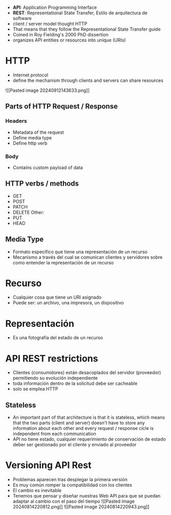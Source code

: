 + **API**: Application Programming Interface
+ **REST**: Representational State Transfer, Estilo de arquitectura de software
+ client / server model thought HTTP 
+ That means that they follow the Representational State Transfer guide
+ Coined in Roy Fielding's 2000 PhD dissertion
+ organizes API entities or resources into unique (URIs)

# HTTP
+ Internet protocol
+ define the mechanism through clients and servers can share resources

![[Pasted image 20240912143633.png]]
## Parts of HTTP Request / Response

### Headers
+ Metadata of the request
+ Define media type
+ Define http verb
### Body
+ Contains custom payload of data
## HTTP verbs / methods
+ GET
+ POST
+ PATCH
+ DELETE
Other:
+ PUT
+ HEAD
## Media Type
+ Formato especifico que tiene una representación de un recurso
+ Mecanismo a través del cual se comunican clientes y servidores sobre como entender la representación de un recurso

# Recurso
+ Cualquier cosa que tiene un URI asignado
+ Puede ser: un archivo, una impresora, un dispositivo

# Representación
+ Es una fotografía del estado de un recurso

# API REST restrictions
+ Clientes (consumidores) están desacoplados del servidor (proveedor) permitiendo su evolución independiente
+ toda información dentro de la solicitud debe ser cacheable
+ solo se emplea HTTP
## Stateless
+ An important part of that architecture is that it is stateless, which means that the two parts (client and server) doesn't have to store any information about each other and every request / response cicle is independent from each communication
+ API no tiene estado, cualquier requerimiento de conservación de estado deber ser gestionado por el cliente y enviado al proveedor


# Versioning API Rest
+ Problemas aparecen tras desplegar la primera versión
+ Es muy común romper la compatibilidad con los clientes
+ El cambio es inevitable
+ Tenemos que pensar y diseñar nuestras Web API para que se puedan adaptar al cambio con el paso del tiempo
![[Pasted image 20240814220812.png]]
![[Pasted image 20240814220943.png]]

